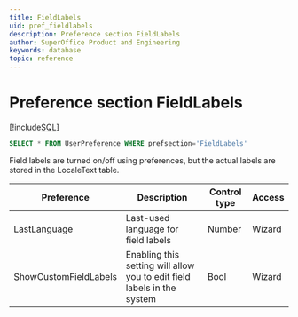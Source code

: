 ```yaml
---
title: FieldLabels
uid: pref_fieldlabels
description: Preference section FieldLabels
author: SuperOffice Product and Engineering
keywords: database
topic: reference
---
```


# Preference section FieldLabels

[!include[SQL](./includes/to-view-pref.md)]

```SQL
SELECT * FROM UserPreference WHERE prefsection='FieldLabels'
```

Field labels are turned on/off using preferences, but the actual labels are stored in the LocaleText table.

| Preference | Description | Control type | Access |
|---|---|---|---|
| LastLanguage | Last-used language for field labels | Number | Wizard |
| ShowCustomFieldLabels | Enabling this setting will allow you to edit field labels in the system | Bool | Wizard |
